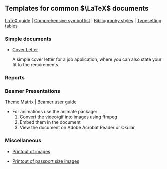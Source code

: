 Templates for common $\LaTeX$ documents
---

[LaTeX guide](https://tobi.oetiker.ch/lshort/lshort.pdf) | [Comprehensive symbol list](https://tug.ctan.org/info/symbols/comprehensive/symbols-a4.pdf) | [Bibliography styles](https://tug.org/pracjourn/2007-2/garcia/garcia.pdf) | [Typesetting tables](https://www.tug.org/TUGboat/tb28-3/tb90hoeppner.pdf)

### Simple documents

- [Cover Letter](./cover_letter)

  A simple cover letter for a job application, where you can also state your fit to the requirements.

### Reports

### Beamer Presentations

[Theme Matrix](https://mpetroff.net/files/beamer-theme-matrix/) | [Beamer user guide](https://tug.ctan.org/macros/latex/contrib/beamer/doc/beameruserguide.pdf)

- For animations use the animate package:
  1. Convert the video/gif into images using ffmpeg
  2. Embed them in the document
  3. View the document on Adobe Acrobat Reader or Okular

### Miscellaneous

- [Printout of images](./miscellaneous/image_printout/)

- [Printout of passport size images](./miscellaneous/visa_pic_print/)